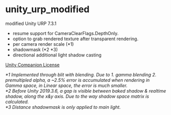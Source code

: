 # unity_urp_modified
modified Unity URP 7.3.1

+ resume support for CameraClearFlags.DepthOnly.
+ option to grab rendered texture after transparent rendering.
+ per camera render scale (\*1)
+ shadowmask (\*2 \*3)
+ directional additional light shadow casting

[Unity Companion License](https://unity3d.com/legal/licenses/Unity_Companion_License)

*\*1 Implemented through blit with blending. Due to 1. gamma blending 2. premultipled alpha, a ~2.5% error is accumulated when rendering in Gamma space, in Linear space, the error is much smaller.*<br/>
*\*2 Before Unity 2019.3.6, a gap is visible between baked shadow & realtime shadow, along the x&y axis. Due to the way shadow space matrix is calculated.*<br/>
*\*3 Distance shadowmask is only applied to main light.*<br/>
